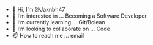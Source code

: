 - 👋 Hi, I’m @Jaxnbh47
- 👀 I’m interested in ... Becoming a Software Developer
- 🌱 I’m currently learning ... Git/Bolean
- 💞️ I’m looking to collaborate on ... Code
- 📫 How to reach me ... email

<!---
Jaxnbh47/Jaxnbh47 is a ✨ special ✨ repository because its `README.md` (this file) appears on your GitHub profile.
You can click the Preview link to take a look at your changes.
--->
